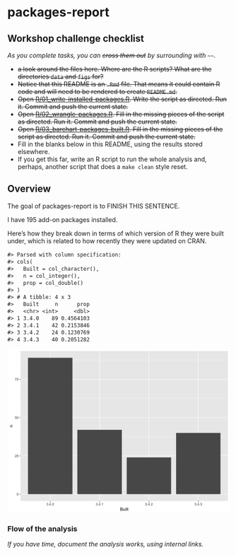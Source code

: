 
<!-- README.md is generated from README.Rmd. Please edit that file -->

# packages-report

## Workshop challenge checklist

*As you complete tasks, you can ~~cross them out~~ by surrounding with
`~~`.*

  - ~~a look around the files here. Where are the R scripts? What are
    the directories `data` and `figs` for?~~
  - ~~Notice that this README is an `.Rmd` file. That means it could
    contain R code and will need to be rendered to create `README.md`.~~
  - ~~Open
    [R/01\_write-installed-packages.R](R/01_write-installed-packages.R).
    Write the script as directed. Run it. Commit and push the current
    state.~~
  - ~~Open [R/02\_wrangle-packages.R](R/02_wrangle-packages.R). Fill in
    the missing pieces of the script as directed. Run it. Commit and
    push the current state.~~
  - ~~Open
    [R/03\_barchart-packages-built.R](R/03_barchart-packages-built.R).
    Fill in the missing pieces of the script as directed. Run it. Commit
    and push the current state.~~
  - Fill in the blanks below in this README, using the results stored
    elsewhere.
  - If you get this far, write an R script to run the whole analysis
    and, perhaps, another script that does a `make clean` style reset.

## Overview

The goal of packages-report is to FINISH THIS SENTENCE.

I have 195 add-on packages installed.

Here’s how they break down in terms of which version of R they were
built under, which is related to how recently they were updated on CRAN.

    #> Parsed with column specification:
    #> cols(
    #>   Built = col_character(),
    #>   n = col_integer(),
    #>   prop = col_double()
    #> )
    #> # A tibble: 4 x 3
    #>   Built     n      prop
    #>   <chr> <int>     <dbl>
    #> 1 3.4.0    89 0.4564103
    #> 2 3.4.1    42 0.2153846
    #> 3 3.4.2    24 0.1230769
    #> 4 3.4.3    40 0.2051282

![](figs/built-barchart.png)

### Flow of the analysis

*If you have time, document the analysis works, using internal links.*
